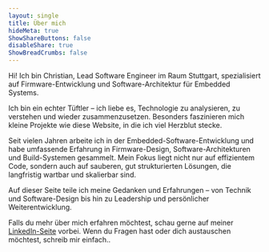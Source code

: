 ```yaml
---
layout: single
title: Über mich
hideMeta: true
ShowShareButtons: false
disableShare: true
ShowBreadCrumbs: false
---
```


Hi! Ich bin Christian,
Lead Software Engineer im Raum Stuttgart, spezialisiert auf Firmware-Entwicklung und Software-Architektur für Embedded Systems.

Ich bin ein echter Tüftler – ich liebe es, Technologie zu analysieren, zu verstehen und wieder zusammenzusetzen. Besonders faszinieren mich kleine Projekte wie diese Website, in die ich viel Herzblut stecke.

Seit vielen Jahren arbeite ich in der Embedded-Software-Entwicklung und habe umfassende Erfahrung in Firmware-Design, Software-Architekturen und Build-Systemen gesammelt. Mein Fokus liegt nicht nur auf effizientem Code, sondern auch auf sauberen, gut strukturierten Lösungen, die langfristig wartbar und skalierbar sind.

Auf dieser Seite teile ich meine Gedanken und Erfahrungen – von Technik und Software-Design bis hin zu Leadership und persönlicher Weiterentwicklung.

Falls du mehr über mich erfahren möchtest, schau gerne auf meiner [LinkedIn-Seite](https://www.linkedin.com/in/dr-ing-christian-gr%C3%B6ling-48b9691a4/) vorbei. Wenn du Fragen hast oder dich austauschen möchtest, schreib mir einfach..
